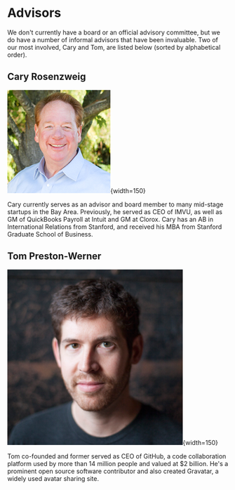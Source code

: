 # Advisors

We don't currently have a board or an official advisory committee, but we do have a number of informal advisors that have been invaluable. Two of our most involved, Cary and Tom, are listed below (sorted by alphabetical order).

## Cary Rosenzweig

![Photo of Cary](img/cary_rosenzweig.png){width=150}

Cary currently serves as an advisor and board member to many mid-stage startups in the Bay Area. Previously, he served as CEO of IMVU, as well as GM of QuickBooks Payroll at Intuit and GM at Clorox. Cary has an AB in International Relations from Stanford, and received his MBA from Stanford Graduate School of Business.

## Tom Preston-Werner

![Photo of Tom](img/tom_preston_werner.png){width=150}

Tom co-founded and former served as CEO of GitHub, a code collaboration platform used by more than 14 million people and valued at \$2 billion. He's a prominent open source software contributor and also created Gravatar, a widely used avatar sharing site.
